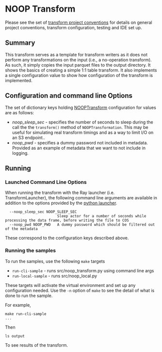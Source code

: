 # NOOP Transform 
Please see the set of
[transform project conventions](../../../README.md#transform-project-conventions)
for details on general project conventions, transform configuration,
testing and IDE set up.

## Summary 
This transform serves as a template for transform writers as it does
not perform any transformations on the input (i.e., a no-operation transform).
As such, it simply copies the input parquet files to the output directory.
It shows the basics of creating a simple 1:1 table transform.
It also implements a single configuration value to show how configuration
of the transform is implemented.

## Configuration and command line Options

The set of dictionary keys holding [NOOPTransform](src/noop_transform.py) 
configuration for values are as follows:

* _noop_sleep_sec_ - specifies the number of seconds to sleep during the call the 
the `transform()` method of `NOOPTransformation`.  This may be useful for
simulating real transform timings and as a way to limit I/O on an S3 endpoint..
* _noop_pwd_ - specifies a dummy password not included in metadata. Provided
as an example of metadata that we want to not include in logging.

## Running

### Launched Command Line Options 
When running the transform with the Ray launcher (i.e. TransformLauncher),
the following command line arguments are available in addition to 
the options provided by 
the [python launcher](../../../../data-processing-lib/doc/python-launcher-options.md).
```
  --noop_sleep_sec NOOP_SLEEP_SEC
                        Sleep actor for a number of seconds while processing the data frame, before writing the file to COS
  --noop_pwd NOOP_PWD   A dummy password which should be filtered out of the metadata
```
These correspond to the configuration keys described above.

### Running the samples
To run the samples, use the following `make` targets

* `run-cli-sample` - runs src/noop_transform.py using command line args
* `run-local-sample` - runs src/noop_local.py

These targets will activate the virtual environment and set up any configuration needed.
Use the `-n` option of `make` to see the detail of what is done to run the sample.

For example, 
```shell
make run-cli-sample
...
```
Then 
```shell
ls output
```
To see results of the transform.
